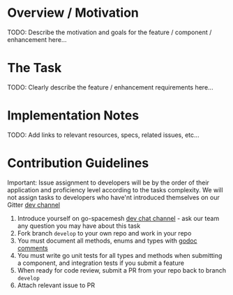 # Overview / Motivation
TODO: Describe the motivation and goals for the feature / component / enhancement here...

# The Task
TODO: Clearly describe the feature / enhancement requirements here...

# Implementation Notes
TODO: Add links to relevant resources, specs, related issues, etc...

# Contribution Guidelines
Important: Issue assignment to developers will be by the order of their application and proficiency level according to the tasks complexity. We will not assign tasks to developers who have'nt introduced themselves on our Gitter [dev channel](https://gitter.im/spacemesh-os/Lobby) 

1. Introduce yourself on go-spacemesh [dev chat channel](https://gitter.im/spacemesh-os/Lobby) - ask our team any question you may have about this task
2. Fork branch `develop` to your own repo and work in your repo
3. You must document all methods, enums and types with [godoc comments](https://blog.golang.org/godoc-documenting-go-code)
4. You must write go unit tests for all types and methods when submitting a component, and integration tests if you submit a feature
5. When ready for code review, submit a PR from your repo back to branch `develop`
6. Attach relevant issue to PR
